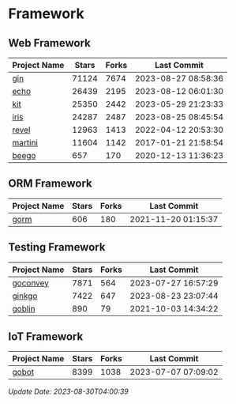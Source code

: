 # Framework

## Web Framework
| Project Name | Stars | Forks | Last Commit |
| ------------ | ----- | ----- | ----------- |
| [gin](https://github.com/gin-gonic/gin) | 71124 | 7674 | 2023-08-27 08:58:36 |
| [echo](https://github.com/labstack/echo) | 26439 | 2195 | 2023-08-12 06:01:30 |
| [kit](https://github.com/go-kit/kit) | 25350 | 2442 | 2023-05-29 21:23:33 |
| [iris](https://github.com/kataras/iris) | 24287 | 2487 | 2023-08-25 08:45:54 |
| [revel](https://github.com/revel/revel) | 12963 | 1413 | 2022-04-12 20:53:30 |
| [martini](https://github.com/go-martini/martini) | 11604 | 1142 | 2017-01-21 21:58:54 |
| [beego](https://github.com/astaxie/beego) | 657 | 170 | 2020-12-13 11:36:23 |

## ORM Framework
| Project Name | Stars | Forks | Last Commit |
| ------------ | ----- | ----- | ----------- |
| [gorm](https://github.com/jinzhu/gorm) | 606 | 180 | 2021-11-20 01:15:37 |

## Testing Framework
| Project Name | Stars | Forks | Last Commit |
| ------------ | ----- | ----- | ----------- |
| [goconvey](https://github.com/smartystreets/goconvey) | 7871 | 564 | 2023-07-27 16:57:29 |
| [ginkgo](https://github.com/onsi/ginkgo) | 7422 | 647 | 2023-08-23 23:07:44 |
| [goblin](https://github.com/franela/goblin) | 890 | 79 | 2021-10-03 14:34:22 |

## IoT Framework
| Project Name | Stars | Forks | Last Commit |
| ------------ | ----- | ----- | ----------- |
| [gobot](https://github.com/hybridgroup/gobot) | 8399 | 1038 | 2023-07-07 07:09:02 |

*Update Date: 2023-08-30T04:00:39*